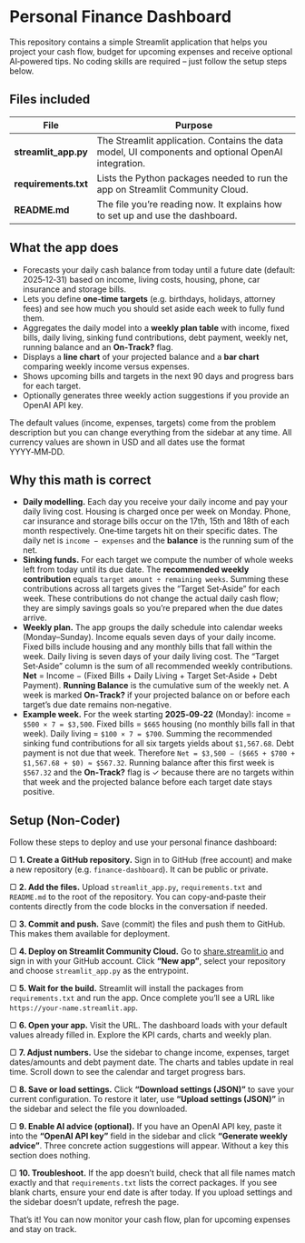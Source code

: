 # Personal Finance Dashboard

This repository contains a simple Streamlit application that helps you project
your cash flow, budget for upcoming expenses and receive optional AI‑powered
tips.  No coding skills are required – just follow the setup steps below.

## Files included

| File | Purpose |
|-----|---------|
| **streamlit_app.py** | The Streamlit application. Contains the data model, UI components and optional OpenAI integration. |
| **requirements.txt** | Lists the Python packages needed to run the app on Streamlit Community Cloud. |
| **README.md** | The file you’re reading now. It explains how to set up and use the dashboard. |

## What the app does

* Forecasts your daily cash balance from today until a future date (default: 2025‑12‑31) based on income, living costs, housing, phone, car insurance and storage bills.
* Lets you define **one‑time targets** (e.g. birthdays, holidays, attorney fees) and see how much you should set aside each week to fully fund them.
* Aggregates the daily model into a **weekly plan table** with income, fixed bills, daily living, sinking fund contributions, debt payment, weekly net, running balance and an **On‑Track?** flag.
* Displays a **line chart** of your projected balance and a **bar chart** comparing weekly income versus expenses.
* Shows upcoming bills and targets in the next 90 days and progress bars for each target.
* Optionally generates three weekly action suggestions if you provide an OpenAI API key.

The default values (income, expenses, targets) come from the problem description but you can change everything from the sidebar at any time.  All currency values are shown in USD and all dates use the format YYYY‑MM‑DD.

## Why this math is correct

* **Daily modelling.**  Each day you receive your daily income and pay your daily living cost.  Housing is charged once per week on Monday.  Phone, car insurance and storage bills occur on the 17th, 15th and 18th of each month respectively.  One‑time targets hit on their specific dates.  The daily net is `income − expenses` and the **balance** is the running sum of the net.
* **Sinking funds.**  For each target we compute the number of whole weeks left from today until its due date.  The **recommended weekly contribution** equals `target amount ÷ remaining weeks`.  Summing these contributions across all targets gives the “Target Set‑Aside” for each week.  These contributions do not change the actual daily cash flow; they are simply savings goals so you’re prepared when the due dates arrive.
* **Weekly plan.**  The app groups the daily schedule into calendar weeks (Monday–Sunday).  Income equals seven days of your daily income.  Fixed bills include housing and any monthly bills that fall within the week.  Daily living is seven days of your daily living cost.  The “Target Set‑Aside” column is the sum of all recommended weekly contributions.  **Net** = Income − (Fixed Bills + Daily Living + Target Set‑Aside + Debt Payment).  **Running Balance** is the cumulative sum of the weekly net.  A week is marked **On‑Track?** if your projected balance on or before each target’s due date remains non‑negative.
* **Example week.**  For the week starting **2025‑09‑22** (Monday): income = `$500 × 7 = $3,500`.  Fixed bills = `$665` housing (no monthly bills fall in that week).  Daily living = `$100 × 7 = $700`.  Summing the recommended sinking fund contributions for all six targets yields about `$1,567.68`.  Debt payment is not due that week.  Therefore `Net = $3,500 − ($665 + $700 + $1,567.68 + $0) ≈ $567.32`.  Running balance after this first week is `$567.32` and the **On‑Track?** flag is ✓ because there are no targets within that week and the projected balance before each target date stays positive.

## Setup (Non‑Coder)

Follow these steps to deploy and use your personal finance dashboard:

▢ **1. Create a GitHub repository.** Sign in to GitHub (free account) and make a new repository (e.g. `finance-dashboard`). It can be public or private.

▢ **2. Add the files.** Upload `streamlit_app.py`, `requirements.txt` and `README.md` to the root of the repository.  You can copy‑and‑paste their contents directly from the code blocks in the conversation if needed.

▢ **3. Commit and push.** Save (commit) the files and push them to GitHub.  This makes them available for deployment.

▢ **4. Deploy on Streamlit Community Cloud.** Go to [share.streamlit.io](https://share.streamlit.io) and sign in with your GitHub account.  Click **“New app”**, select your repository and choose `streamlit_app.py` as the entrypoint.

▢ **5. Wait for the build.** Streamlit will install the packages from `requirements.txt` and run the app.  Once complete you’ll see a URL like `https://your‑name.streamlit.app`.

▢ **6. Open your app.** Visit the URL.  The dashboard loads with your default values already filled in.  Explore the KPI cards, charts and weekly plan.

▢ **7. Adjust numbers.** Use the sidebar to change income, expenses, target dates/amounts and debt payment date.  The charts and tables update in real time.  Scroll down to see the calendar and target progress bars.

▢ **8. Save or load settings.** Click **“Download settings (JSON)”** to save your current configuration.  To restore it later, use **“Upload settings (JSON)”** in the sidebar and select the file you downloaded.

▢ **9. Enable AI advice (optional).** If you have an OpenAI API key, paste it into the **“OpenAI API key”** field in the sidebar and click **“Generate weekly advice”**.  Three concrete action suggestions will appear.  Without a key this section does nothing.

▢ **10. Troubleshoot.** If the app doesn’t build, check that all file names match exactly and that `requirements.txt` lists the correct packages.  If you see blank charts, ensure your end date is after today.  If you upload settings and the sidebar doesn’t update, refresh the page.

That’s it!  You can now monitor your cash flow, plan for upcoming expenses and stay on track.
